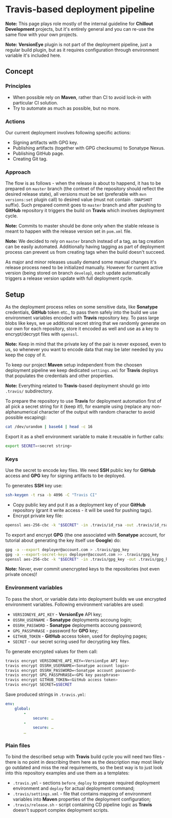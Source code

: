 <!---
# This file is part of the ChillDev-Parent.
#
# @license http://mit-license.org/ The MIT license
# @copyright 2016 © by Rafał Wrzeszcz - Wrzasq.pl.
-->

# Travis-based deployment pipeline

**Note:** This page plays role mostly of the internal guideline for **Chillout Development** projects, but it's entirely general and you can re-use the same flow with your own projects.

**Note:** **VersionEye** plugin is not part of the deployment pipeline, just a regular build plugin, but as it requires configuration through environment variable it's included here.

## Concept

### Principles

-   When possible rely on **Maven**, rather than CI to avoid lock-in with particular CI solution.
-   Try to automate as much as possible, but no more.

### Actions

Our current deployment involves following specific actions:

-   Signing artifacts with GPG key.
-   Publishing artifacts (together with GPG checksums) to Sonatype Nexus.
-   Publishing GitHub page.
-   Creating Git tag.

### Approach

The flow is as follows - when the release is about to happend, it has to be prepared on `master` branch (the contnet of the repository should reflect the desired release state), all versions must be set (preferable with `mvn versions:set` plugin call) to desired value (must not contain `-SNAPSHOT` suffix). Such prepared commit goes to `master` branch and after pushing to **GitHub** repository it triggers the build on **Travis** which involves deployment cycle.

**Note:** Commits to master should be done only when the stable release is meant to happen with the release version set in `pom.xml` file.

**Note:** We decided to rely on `master` branch instead of a tag, as tag creation can be easily automated. Additionally having tagging as part of deployment process can prevent us from creating tags when the build doesn't succeed.

As major and minor releases usually demand some manual changes it's release process need to be initialized manually. However for current active version (being stored on branch `develop`), each update automatically triggers a release version update with full deployment cycle.

## Setup

As the deployment process relies on some sensitive data, like **Sonatype** credentials, **GitHub** token etc., to pass them safely into the build we use environment variables encoded with **Travis** repository key. To pass large blobs like keys, we ue additional secret string that we randomly generate on our own for each repository, store it encoded as well and use as a key to encrypt/decrypt files with `openssl`.

**Note:** Keep in mind that the private key of the pair is never exposed, even to us, so whenever you want to encode data that may be later needed by you keep the copy of it.

To keep our project **Maven** setup independent from the choosen deployment pipeline we keep dedicated `settings.xml` for **Travis** deploys that populates the credentials and other properties.

**Note:** Everything related to **Travis**-based deployment should go into `.travis/` subdirectory.

To prepare the repository to use **Travis** for deployment automation first of all pick a secret string for it (keep it!), for example using (replace any non-alphanumerical character of the output with random character to avoid possible escaping):

```bash
cat /dev/urandom | base64 | head -c 16
```

Export it as a shell environment variable to make it reusable in further calls:

```bash
export SECRET=<secret string>
```

### Keys

Use the secret to encode key files. We need **SSH** public key for **GitHub** access and **GPG** key for signing artifacts to be deployed.

To generates **SSH** key use:

```bash
ssh-keygen -t rsa -b 4096 -C "Travis CI"
```

-   Copy public key and put it as a deployment key of your **GitHub** repository (grant it write access - it will be used for pushing tags).
-   Encrypt private key file:

```bash
openssl aes-256-cbc -k "$SECRET" -in .travis/id_rsa -out .travis/id_rsa.enc
```

To export and encrypt **GPG** (the one associated with **Sonatype** account, for tutorial about generating the key itself use **Google**) do:

```bash
gpg -a --export deployer@account.com > .travis/gpg_key
gpg -a --export-secret-keys deployer@account.com >> .travis/gpg_key
openssl aes-256-cbc -k "$SECRET" -in .travis/gpg_key -out .travis/gpg_key.enc
```

**Note:** Never, ever commit unencrypted keys to the repositories (not even private onces)!

### Environment variables

To pass the short, or variable data into deployment builds we use encrypted environment variables. Following environment variables are used:

-   `VERSIONEYE_API_KEY` - **VersionEye** API key;
-   `OSSRH_USERNAME` - **Sonatype** deployments accoung login;
-   `OSSRH_PASSWORD` - **Sonatype** deployments accoung password;
-   `GPG_PASSPHRASE` - password for **GPG** key;
-   `GITHUB_TOKEN` - **GitHub** access token, used for deploying pages;
-   `SECRET` - our secret scring used for decrypting key files.

To generate encrypted values for them call:

```bash
travis encrypt VERSIONEYE_API_KEY=<VersionEye API key>
travis encrypt OSSRH_USERNAME=<Sonatype account login>
travis encrypt OSSRH_PASSWORD=<Sonatype account password>
travis encrypt GPG_PASSPHRASE=<GPG key passphrase>
travis encrypt GITHUB_TOKEN=<GitHub access token>
travis encrypt SECRET=$SECRET
```

Save produced strings in `.travis.yml`:

```yaml
env:
    global:
        -
            secure: …
        -
            secure: …
        …
```

### Plain files

To bind the described setup with **Travis** build cycle you will need two files - there is no point in describing them here as the description may most likely go outdated and miss the real requirements, so the best way is to just look into this repository examples and use them as a templates:

-   `.travis.yml` - sections `before_deploy` to prepare required deployment environment and `deploy` for actual deployment command;
-   `.travis/settings.xml` - file that contains mapping of environment variables into **Maven** properties of the deployment configuration;
-   `.travis/release.sh` - script containing CD pipeline logic as **Travis** doesn't support complex deployment scripts.
